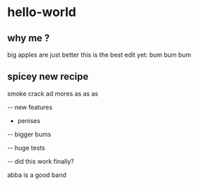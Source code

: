 # hello-world

## why me ? 

big apples are just better
this is the best edit yet:
bum bum bum


## spicey new recipe

smoke crack
ad mores
as as as

-- new features
- penises


-- bigger bums


-- huge tests


-- did this work finally?


abba is a good band



